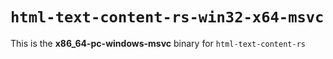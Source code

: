 # `html-text-content-rs-win32-x64-msvc`

This is the **x86_64-pc-windows-msvc** binary for `html-text-content-rs`
